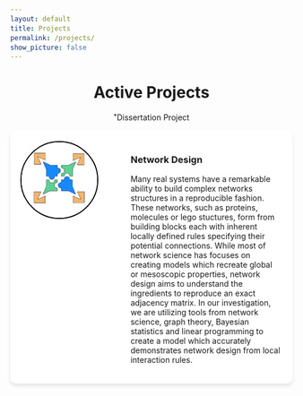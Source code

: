 ```yaml
---
layout: default
title: Projects
permalink: /projects/
show_picture: false
---
```


<h1 style="text-align:center;">Active Projects</h1>
<p style="text-align:center; font-size: .9 em; margin-top:2px;">
<sup style="vertical-align: top;">*</sup>Dissertation Project
</p>

<div style="display: flex; gap: 20px; align-items: flex-start;  background-color:rgb(255, 255, 255);box-shadow: 0 4px 6px rgba(0, 0, 0, 0.1); border-radius: 10px; margin-bottom: 30px;">

  <!-- Left Block: Picture and Icons -->
  <div style="flex: 1; max-width: 350px; display: flex; justify-content: center; align-items: center; padding: 20px; vertical-align: center;">
    <img src="/assets/images/projects/net_design.png" alt="Your Image" style="max-width: 100%; max-height: 100%; border-radius: 50%; border: 2px solid black; object-fit: cover;">
</div>

  <!-- Right Block: Text Content -->
  <div style="flex: 2; padding: 20px; border-radius: 10px;">
    <h3>
      Network Design
    </h3>
    <p>
    Many real systems have a remarkable ability to build complex networks structures in
a reproducible fashion. These networks, such as proteins, molecules or lego stuctures, form from building blocks each with inherent
locally defined rules specifying their potential connections.
While most of network science has focuses on creating models which recreate global or mesoscopic properties, network design aims to understand the ingredients to reproduce an exact adjacency matrix. In our investigation, we are utilizing tools from network science, graph theory, Bayesian statistics and linear programming to create a model which accurately demonstrates network design from local interaction rules.
    </p>
  </div>

</div>